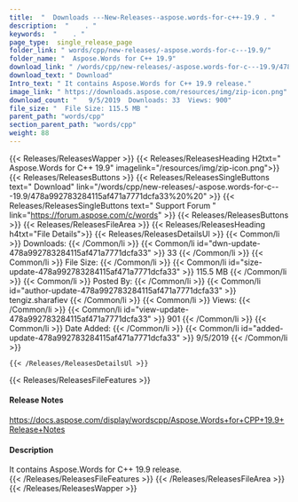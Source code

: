 ```yaml
---
title:  "  Downloads ---New-Releases--aspose.words-for-c++-19.9 . " 
description:  "    . " 
keywords:  "    . " 
page_type:  single_release_page
folder_link: " words/cpp/new-releases/-aspose.words-for-c---19.9/"
folder_name: "  Aspose.Words for C++ 19.9"
download_link: " /words/cpp/new-releases/-aspose.words-for-c---19.9/478a992783284115af471a7771dcfa33"
download_text: " Download"
Intro_text: " It contains Aspose.Words for C++ 19.9 release."
image_link: " https://downloads.aspose.com/resources/img/zip-icon.png"
download_count: "   9/5/2019  Downloads: 33  Views: 900"
file_size: "  File Size: 115.5 MB "
parent_path: "words/cpp"
section_parent_path: "words/cpp"
weight: 88 
---
```


{{< Releases/ReleasesWapper >}}
  {{< Releases/ReleasesHeading H2txt="  Aspose.Words for C++ 19.9" imagelink="/resources/img/zip-icon.png">}}
  {{< Releases/ReleasesButtons >}}
    {{< Releases/ReleasesSingleButtons text=" Download" link="/words/cpp/new-releases/-aspose.words-for-c---19.9/478a992783284115af471a7771dcfa33%20%20" >}}
    {{< Releases/ReleasesSingleButtons text=" Support Forum " link="https://forum.aspose.com/c/words" >}}
  {{< Releases/ReleasesButtons >}}
  {{< Releases/ReleasesFileArea >}}
    {{< Releases/ReleasesHeading h4txt="File Details">}}
    {{< Releases/ReleasesDetailsUl >}}
            {{< Common/li  >}} Downloads: {{< /Common/li >}} 
      {{< Common/li id="dwn-update-478a992783284115af471a7771dcfa33" >}} 33 {{< /Common/li >}} 
      {{< Common/li  >}} File Size: {{< /Common/li >}} 
      {{< Common/li id="size-update-478a992783284115af471a7771dcfa33" >}} 115.5 MB {{< /Common/li >}} 
      {{< Common/li  >}} Posted By: {{< /Common/li >}} 
      {{< Common/li id="author-update-478a992783284115af471a7771dcfa33" >}} tengiz.sharafiev {{< /Common/li >}} 
      {{< Common/li  >}} Views: {{< /Common/li >}} 
      {{< Common/li id="view-update-478a992783284115af471a7771dcfa33" >}} 901 {{< /Common/li >}} 
      {{< Common/li  >}} Date Added: {{< /Common/li >}} 
      {{< Common/li id="added-update-478a992783284115af471a7771dcfa33" >}} 9/5/2019 {{< /Common/li >}} 

    {{< /Releases/ReleasesDetailsUl >}}

  {{< Releases/ReleasesFileFeatures >}}
      <h4>Release Notes</h4><div><a href="https://docs.aspose.com/display/wordscpp/Aspose.Words+for+CPP+19.9+Release+Notes">https://docs.aspose.com/display/wordscpp/Aspose.Words+for+CPP+19.9+Release+Notes</a></div><h4>Description</h4><div class="HTMLDescription">It contains Aspose.Words for C++ 19.9 release.</div>
  {{< /Releases/ReleasesFileFeatures >}}
 {{< /Releases/ReleasesFileArea >}}
{{< /Releases/ReleasesWapper >}}


